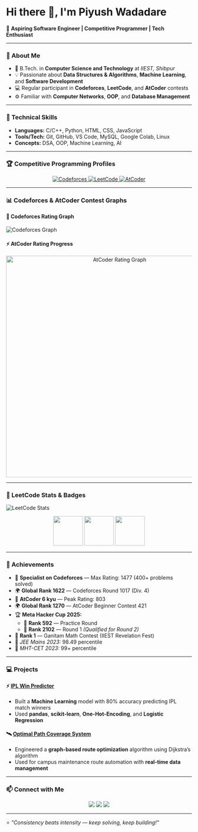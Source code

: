 # Hi there 👋, I'm Piyush Wadadare

🎯 **Aspiring Software Engineer | Competitive Programmer | Tech Enthusiast**

---

### 🚀 About Me  
- 🏫 B.Tech. in **Computer Science and Technology** at *IIEST, Shibpur*  
- 💡 Passionate about **Data Structures & Algorithms**, **Machine Learning**, and **Software Development**  
- 💻 Regular participant in **Codeforces**, **LeetCode**, and **AtCoder** contests  
- ⚙️ Familiar with **Computer Networks**, **OOP**, and **Database Management**

---

### 🧠 Technical Skills
- **Languages:** C/C++, Python, HTML, CSS, JavaScript  
- **Tools/Tech:** Git, GitHub, VS Code, MySQL, Google Colab, Linux  
- **Concepts:** DSA, OOP, Machine Learning, AI  

---

### 🏆 Competitive Programming Profiles

<p align="center">
  <a href="https://codeforces.com/profile/Piyush_3436">
    <img src="https://img.shields.io/badge/Codeforces-Profile-blue?logo=codeforces&style=for-the-badge" alt="Codeforces"/>
  </a>
  <a href="https://leetcode.com/u/Piyush_0718/">
    <img src="https://img.shields.io/badge/LeetCode-Profile-orange?logo=leetcode&style=for-the-badge" alt="LeetCode"/>
  </a>
  <a href="https://atcoder.jp/users/Piyush_0718">
    <img src="https://img.shields.io/badge/AtCoder-Profile-green?logo=atcoder&style=for-the-badge" alt="AtCoder"/>
  </a>
</p>

---

### 📊 Codeforces & AtCoder Contest Graphs

#### 🧩 **Codeforces Rating Graph**
![Codeforces Graph](https://codeforces-readme-stats.vercel.app/api/card?username=Piyush_3436&theme=dark)

#### ⚡ **AtCoder Rating Progress**
<p align="center">
  <img src="https://github.com/Piyush-0718/Piyush-0718/blob/main/fa82e710-cc92-4b90-9be9-08846d3366b1.png" alt="AtCoder Rating Graph" width="600"/>
</p>


---

### 🧠 LeetCode Stats & Badges

![LeetCode Stats](https://leetcard.jacoblin.cool/Piyush_0718?theme=dark&font=Baloo%20Chettan%202&ext=contest)

<p align="center">
  <img src="https://assets.leetcode.com/static_assets/marketing/2024-50.gif" width="80" />
  <img src="https://assets.leetcode.com/static_assets/marketing/2024-100.gif" width="80" />
  <img src="https://assets.leetcode.com/static_assets/marketing/2024-200.gif" width="80" />
</p>

---

### 🥇 Achievements
- 🥈 **Specialist on Codeforces** — Max Rating: 1477 (400+ problems solved)
- 🌍 **Global Rank 1622** — Codeforces Round 1017 (Div. 4)
- 🧩 **AtCoder 6 kyu** — Peak Rating: 803  
- 🌍 **Global Rank 1270** — AtCoder Beginner Contest 421
- 🏆 **Meta Hacker Cup 2025:**  
  - 🥇 **Rank 592** — Practice Round  
  - 🥈 **Rank 2102** — Round 1 *(Qualified for Round 2)*  
- 🥇 **Rank 1** — Ganitam Math Contest (IIEST Revelation Fest)  
- 🎯 *JEE Mains 2023:* 98.49 percentile  
- 🎯 *MHT-CET 2023:* 99+ percentile  

---

### 💻 Projects

#### ⚡ [IPL Win Predictor](https://github.com/Piyush-0718/ipl-win-predictor)
- Built a **Machine Learning** model with 80% accuracy predicting IPL match winners  
- Used **pandas**, **scikit-learn**, **One-Hot-Encoding**, and **Logistic Regression**

#### 🛰️ [Optimal Path Coverage System](https://github.com/Piyush-0718/Mini-Project-)
- Engineered a **graph-based route optimization** algorithm using Dijkstra’s algorithm  
- Used for campus maintenance route automation with **real-time data management**

---

### 📫 Connect with Me
<p align="center">
  <a href="mailto:piyushwadadare89@gmail.com"><img src="https://img.shields.io/badge/Gmail-D14836?logo=gmail&logoColor=white" /></a>
  <a href="https://www.linkedin.com/in/piyush-wadadare-00351a283/"><img src="https://img.shields.io/badge/LinkedIn-0077B5?logo=linkedin&logoColor=white" /></a>
  <a href="https://github.com/Piyush-0718"><img src="https://img.shields.io/badge/GitHub-100000?logo=github&logoColor=white" /></a>
</p>

---

⭐ *"Consistency beats intensity — keep solving, keep building!"*
